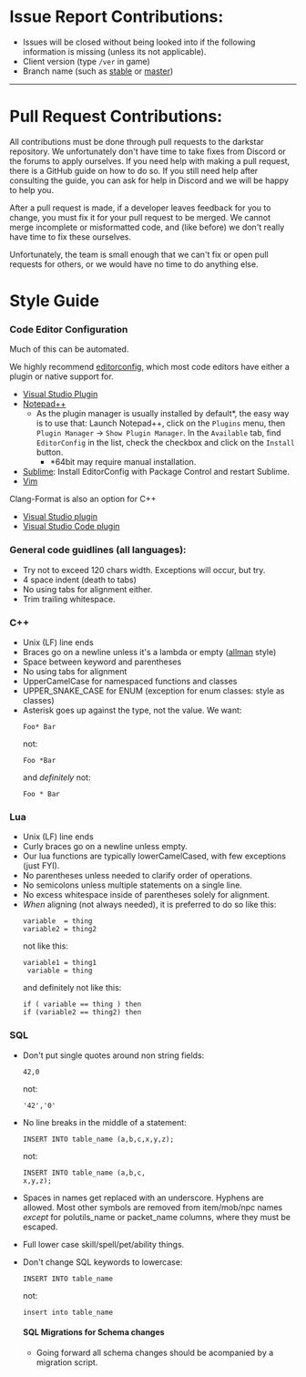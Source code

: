# Issue Report Contributions:

* Issues will be closed without being looked into if the following information is missing (unless its not applicable).
* Client version (type `/ver` in game)
* Branch name \(such as [stable](https://github.com/DarkstarProject/darkstar/tree/stable) or [master](https://github.com/DarkstarProject/darkstar/tree/master))


----

# Pull Request Contributions:

All contributions must be done through pull requests to the darkstar repository.  We unfortunately don't have time to take fixes from Discord or the forums to apply ourselves.  If you need help with making a pull request, there is a GitHub guide on how to do so.  If you still need help after consulting the guide, you can ask for help in Discord and we will be happy to help you.

After a pull request is made, if a developer leaves feedback for you to change, you must fix it for your pull request to be merged.  We cannot merge incomplete or misformatted code, and (like before) we don't really have time to fix these ourselves.

Unfortunately, the team is small enough that we can't fix or open pull requests for others, or we would have no time to do anything else.

# Style Guide

### Code Editor Configuration

Much of this can be automated. 

We highly recommend [editorconfig](http://editorconfig.org/#download), which most code editors have either a plugin or native support for.
* [Visual Studio Plugin](https://github.com/editorconfig/editorconfig-visualstudio#readme)
* [Notepad++](https://github.com/editorconfig/editorconfig-notepad-plus-plus#readme)
  * As the plugin manager is usually installed by default\*, the easy way is to use that:
  Launch Notepad++, click on the `Plugins` menu, then `Plugin Manager` -> `Show Plugin Manager`. In the `Available` tab, find `EditorConfig` in the list, check the checkbox and click on the `Install` button.
    * \*64bit may require manual installation.
* [Sublime](https://github.com/sindresorhus/editorconfig-sublime#readme): Install EditorConfig with Package Control and restart Sublime.
* [Vim](https://github.com/editorconfig/editorconfig-vim#readme)

Clang-Format is also an option for C++
* [Visual Studio plugin](https://marketplace.visualstudio.com/items?itemName=LLVMExtensions.ClangFormat)
* [Visual Studio Code plugin](https://marketplace.visualstudio.com/items?itemName=xaver.clang-format)

### General code guidlines (all languages):

* Try not to exceed 120 chars width. Exceptions will occur, but try.
* 4 space indent (death to tabs)
* No using tabs for alignment either.
* Trim trailing whitespace.

### C++

* Unix (LF) line ends
* Braces go on a newline unless it's a lambda or empty ([allman](https://en.wikipedia.org/wiki/Indent_style#Allman_style) style)
* Space between keyword and parentheses
* No using tabs for alignment
* UpperCamelCase for namespaced functions and classes
* UPPER_SNAKE_CASE for ENUM (exception for enum classes: style as classes)
* Asterisk goes up against the type, not the value. We want:
  ```
  Foo* Bar
  ```
  not:
  ```
  Foo *Bar
  ```
  and *definitely* not:
  ```
  Foo * Bar
  ```

### Lua

* Unix (LF) line ends
* Curly braces go on a newline unless empty.
* Our lua functions are typically lowerCamelCased, with few exceptions (just FYI).
* No parentheses unless needed to clarify order of operations.
* No semicolons unless multiple statements on a single line.
* No excess whitespace inside of parentheses solely for alignment.
* *When* aligning (not always needed), it is preferred to do so like this:
  ```
  variable  = thing
  variable2 = thing2
  ```
  not like this:
  ```
  variable1 = thing1
   variable = thing
  ```
  and definitely not like this:
  ```
  if ( variable == thing ) then
  if (variable2 == thing2) then
  ```

### SQL

* Don't put single quotes around non string fields:
  ```
  42,0
  ```
  not:
  ```
  '42','0'
  ```

* No line breaks in the middle of a statement:
  ```
  INSERT INTO table_name (a,b,c,x,y,z);
  ```
  not:
  ```
  INSERT INTO table_name (a,b,c,
  x,y,z);
  ```
* Spaces in names get replaced with an underscore. Hyphens are allowed. Most other symbols are removed from item/mob/npc names *except* for polutils_name or packet_name columns, where they must be escaped.
* Full lower case skill/spell/pet/ability things.
* Don't change SQL keywords to lowercase:
  ```
  INSERT INTO table_name
  ```
  not:
  ```
  insert into table_name
  ```
  
  #### SQL Migrations for Schema changes
  
  * Going forward all schema changes should be acompanied by a migration script.
  
